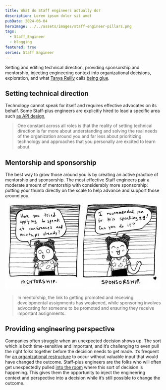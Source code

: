 ```yaml
---
title: What do Staff engineers actually do?
description: Lorem ipsum dolor sit amet
pubDate: 2024-06-04
heroImage: ../../assets/images/staff-engineer-pillars.png
tags:
  - Staff_Engineer
  - blogging
featured: true
series: Staff Engineer
---
```

Setting and editing technical direction, providing sponsorship and mentorship, injecting engineering context into organizational decisions, exploration, and what [Tanya Reilly](https://noidea.dog) calls [being glue](https://noidea.dog/glue).
## Setting technical direction
Technology cannot speak for itself and requires effective advocates on its behalf.
Some Staff-plus engineers are explicitly hired to lead a specific area such [as API design](part0034.xhtml),
> One constant across all roles is that the reality of setting technical direction is far more about understanding and solving the real needs of the organization around you and far less about prioritizing technology and approaches that you personally are excited to learn about.
## Mentorship and sponsorship
The best way to grow those around you is by creating an active practice of mentorship and sponsorship.
The most effective Staff engineers pair a moderate amount of mentorship with considerably more sponsorship: putting your thumb directly on the scale to help advance and support those around you.
![local image](../../assets/images/staff-engineer-sponsership.png)
> In mentorship, the link to getting promoted and receiving developmental assignments has weakened, while sponsoring involves advocating for someone to be promoted and ensuring they receive important assignments.
## Providing engineering perspective
Companies often struggle when an unexpected decision shows up. The sort which is both time-sensitive and important, and it’s challenging to even pull the right folks together before the decision needs to get made. It’s frequent for [an organizational restructure](https://lethain.com/running-an-engineering-reorg/) to occur without valuable input that would have changed the outcome.
Staff-plus engineers are the folks who will often get unexpectedly pulled [into the room](part0025.xhtml) where this sort of decision is happening. This gives them the opportunity to inject the engineering context and perspective into a decision while it’s still possible to change the outcome.